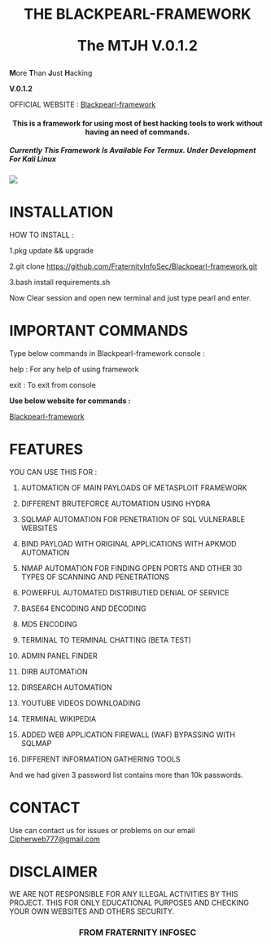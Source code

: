<H1 align="center">

THE BLACKPEARL-FRAMEWORK 
<p>
  The MTJH V.0.1.2

</H1>
<p><b>M</b>ore <b>T</b>han <b>J</b>ust <b>H</b>acking</p><p><b>V.0.1.2</b></h4></p>
<p>OFFICIAL WEBSITE :
<a href="https://blackpearlframework.weebly.com/">Blackpearl-framework</a></p>
<H4 align="center">This is a framework for using most of best hacking tools to work without having an need of commands.</H4> 

<h5>Currently This Framework Is Available For Termux. Under Development For Kali Linux</h5> 

<img src="https://github.com/FraternityInfoSec/Blackpearl-framework/blob/master/Photo_1601990491883.png">

# INSTALLATION 

HOW TO INSTALL :

1.pkg update && upgrade 

2.git clone https://github.com/FraternityInfoSec/Blackpearl-framework.git

3.bash install requirements.sh





Now Clear session and open new terminal and just type pearl and enter.

# IMPORTANT COMMANDS

Type below commands in Blackpearl-framework console : 

help   : For any help of using framework 

exit   : To exit from console

<p><b>Use below website for commands :</b></p><p>
<a href="https://blackpearlframework.weebly.com/">Blackpearl-framework</a></p>
</p>

# FEATURES 

YOU CAN USE THIS FOR :

1.  AUTOMATION OF MAIN PAYLOADS OF METASPLOIT FRAMEWORK 

2.  DIFFERENT BRUTEFORCE AUTOMATION USING HYDRA 

3.  SQLMAP AUTOMATION FOR PENETRATION OF SQL VULNERABLE WEBSITES 

4.  BIND PAYLOAD WITH ORIGINAL APPLICATIONS WITH APKMOD AUTOMATION

5.  NMAP AUTOMATION FOR FINDING OPEN PORTS AND OTHER 30 TYPES OF SCANNING AND PENETRATIONS

6.  POWERFUL AUTOMATED DISTRIBUTIED DENIAL OF SERVICE 

7.  BASE64 ENCODING AND DECODING 

8.  MD5 ENCODING 

9.  TERMINAL TO TERMINAL CHATTING (BETA TEST) 

10. ADMIN PANEL FINDER

11. DIRB AUTOMATiON

12. DIRSEARCH AUTOMATION

13. YOUTUBE VIDEOS DOWNLOADING

14. TERMINAL WIKIPEDIA 

15. ADDED WEB APPLICATION FIREWALL (WAF) BYPASSING WITH SQLMAP

16. DIFFERENT INFORMATION GATHERING TOOLS
<p>
And we had given 3 password list contains more than 10k passwords. 

# CONTACT 

Use can contact us for issues or problems on our email Cipherweb777@gmail.com 

# DISCLAIMER 

WE ARE NOT RESPONSIBLE FOR ANY ILLEGAL ACTIVITIES BY THIS PROJECT. THIS FOR ONLY EDUCATIONAL PURPOSES AND CHECKING YOUR OWN WEBSITES AND OTHERS SECURITY. 

<H3 align="center"> FROM FRATERNITY INFOSEC</H3>




